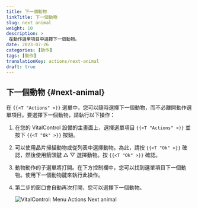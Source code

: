 ```yaml
---
title: 下一個動物
linkTitle: 下一個動物
slug: next animal
weight: 10
description: >
 在動作選單項目中選擇下一個動物。
date: 2023-07-26
categories: [動作]
tags: [動作]
translationKey: actions/next-animal
draft: true
---
```

## 下一個動物 {#next-animal}

在 `{{<T "Actions" >}}` 選單中，您可以隨時選擇下一個動物，而不必離開動作選單項目。要選擇下一個動物，請執行以下操作：

1. 在您的 VitalControl 設備的主畫面上，選擇選單項目 `{{<T "Actions" >}}` 並按下 `{{<T "Ok" >}}` 按鈕。

2. 可以使用晶片掃描動物或從列表中選擇動物。為此，請按 `{{<T "Ok" >}}` 確認，然後使用箭頭鍵 △ ▽ 選擇動物。按 `{{<T "Ok" >}}` 確認。

3. 動物動作的子選單將打開。在下方控制欄中，您可以找到選單項目下一個動物。使用下一個動物鍵來執行此操作。

4. 第二步的窗口會自動再次打開，您可以選擇下一個動物。

    ![VitalControl: Menu Actions Next animal](../images/nextanimal.png "選擇下一個動物")
